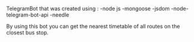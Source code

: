 TelegramBot that was created using : -node js -mongoose -jsdom -node-telegram-bot-api -needle

By using this bot you can get the nearest timetable of all routes on the closest bus stop.
